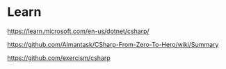 # Learn

https://learn.microsoft.com/en-us/dotnet/csharp/

https://github.com/Almantask/CSharp-From-Zero-To-Hero/wiki/Summary

https://github.com/exercism/csharp

